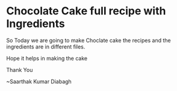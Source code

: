 # Chocolate Cake full recipe with Ingredients
So Today we are going to make Choclate cake the recipes and the ingredients are in different files.

Hope it helps in making the cake

Thank You

~Saarthak Kumar Diabagh
